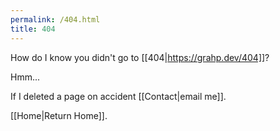 ```yaml
---
permalink: /404.html
title: 404
---
```


How do I know you didn't go to [[404|https://grahp.dev/404]]?

Hmm...

If I deleted a page on accident [[Contact|email me]].

[[Home|Return Home]].

